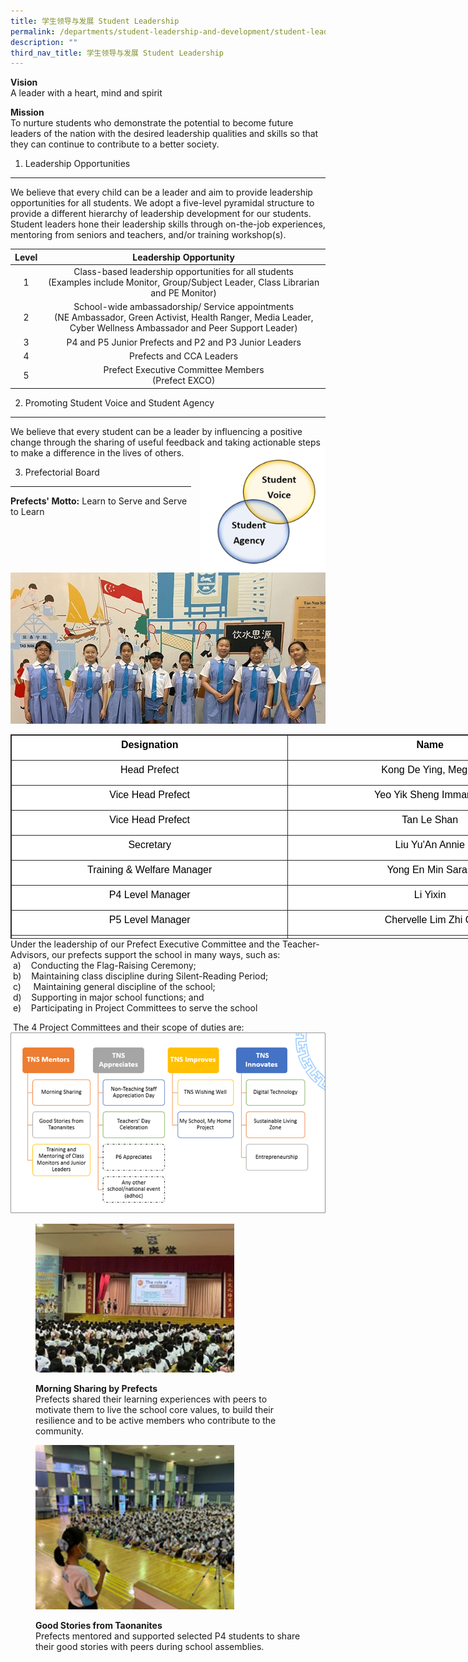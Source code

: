 ```yaml
---
title: 学生领导与发展 Student Leadership
permalink: /departments/student-leadership-and-development/student-leadership/
description: ""
third_nav_title: 学生领导与发展 Student Leadership
---
```

**Vision** <br>
A leader with a heart, mind and spirit

**Mission** <br>
To nurture students who demonstrate the potential to become future leaders of the nation with the desired leadership qualities and skills so that they can continue to contribute to a better society.

1) Leadership Opportunities
---------------------------

We believe that every child can be a leader and aim to provide leadership opportunities for all students. We adopt a five-level pyramidal structure to provide a different hierarchy of leadership development for our students. Student leaders hone their leadership skills through on-the-job experiences, mentoring from seniors and teachers, and/or training workshop(s).

| Level |                                                                        Leadership Opportunity                                                                       |
|:-----:|:-------------------------------------------------------------------------------------------------------------------------------------------------------------------:|
|   1   |              Class-based leadership opportunities for all students<br>(Examples include Monitor, Group/Subject Leader, Class Librarian and PE Monitor)              |
|   2   | School-wide ambassadorship/ Service appointments<br>(NE Ambassador, Green Activist, Health Ranger, Media Leader, Cyber Wellness Ambassador and Peer Support Leader) |
|   3   |                                                        P4 and P5 Junior Prefects and P2 and P3 Junior Leaders                                                       |
|   4   |                                                                       Prefects and CCA Leaders                                                                      |
|   5   |                                                        Prefect Executive Committee Members<br>(Prefect EXCO)                                                        |

2) Promoting Student Voice and Student Agency
---------------------------------------------

We believe that every student can be a leader by influencing a positive change through the sharing of useful feedback and taking actionable steps to make a difference in the lives of others.<img src="/images/voice.png" style="width:200px;height:200px;margin-left:15px;" align = "right">

3) Prefectorial Board
---------------------
**Prefects' Motto:** Learn to Serve and Serve to Learn

![](/images/prefect1.jpeg)

<table class="iveo_table ives_tab_dark ive_eobj_center" align="left" width="507" style="margin: auto; outline: 0px; padding: 0px; clear: both; border: 1px solid rgb(42, 42, 42); border-spacing: 1px; border-collapse: collapse; color: rgb(0, 0, 0); font-family: Raleway, sans-serif; font-size: 16px; font-style: normal; font-variant-ligatures: normal; font-variant-caps: normal; font-weight: 400; letter-spacing: normal; orphans: 2; text-align: left; text-transform: none; white-space: normal; widows: 2; word-spacing: 0px; -webkit-text-stroke-width: 0px; background-color: rgb(255, 255, 255); text-decoration-thickness: initial; text-decoration-style: initial; text-decoration-color: initial; width: 900px; height: 327px;"><tbody class="" style="margin: 0px; outline: 0px; padding: 0px;"><tr class="" style="margin: 0px; outline: 0px; padding: 0px;"><td width="243" nowrap="" class="" style="margin: 0px; outline: 0px; padding: 2px; text-align: center; border: 1px solid rgb(42, 42, 42); width: 442px;"><p class="" style="margin: 0px 0px 10px; outline: 0px; padding: 0px; line-height: 25px; color: rgb(0, 0, 0); font-family: Raleway, sans-serif; font-size: 16px; font-weight: normal;"><b class="" style="margin: 0px; outline: 0px; padding: 0px;">Designation</b></p></td><td width="263" nowrap="" class="" style="margin: 0px; outline: 0px; padding: 2px; text-align: center; border: 1px solid rgb(42, 42, 42); width: 457px;"><p class="" style="margin: 0px 0px 10px; outline: 0px; padding: 0px; line-height: 25px; color: rgb(0, 0, 0); font-family: Raleway, sans-serif; font-size: 16px; font-weight: normal;"><b class="" style="margin: 0px; outline: 0px; padding: 0px;">Name</b></p></td></tr><tr class="" style="margin: 0px; outline: 0px; padding: 0px;"><td width="243" nowrap="" class="" style="margin: 0px; outline: 0px; padding: 2px; text-align: center; border: 1px solid rgb(42, 42, 42);"><p class="" style="margin: 0px 0px 10px; outline: 0px; padding: 0px; line-height: 25px; color: rgb(0, 0, 0); font-family: Raleway, sans-serif; font-size: 16px; font-weight: normal;">Head Prefect</p></td><td width="263" class="" style="margin: 0px; outline: 0px; padding: 2px; text-align: center; border: 1px solid rgb(42, 42, 42);"><p class="" style="margin: 0px 0px 10px; outline: 0px; padding: 0px; line-height: 25px; color: rgb(0, 0, 0); font-family: Raleway, sans-serif; font-size: 16px; font-weight: normal;">Kong De Ying, Megan</p></td></tr><tr class="" style="margin: 0px; outline: 0px; padding: 0px;"><td width="243" nowrap="" class="" style="margin: 0px; outline: 0px; padding: 2px; text-align: center; border: 1px solid rgb(42, 42, 42);"><p class="" style="margin: 0px 0px 10px; outline: 0px; padding: 0px; line-height: 25px; color: rgb(0, 0, 0); font-family: Raleway, sans-serif; font-size: 16px; font-weight: normal;">Vice Head Prefect</p></td><td width="263" class="" style="margin: 0px; outline: 0px; padding: 2px; text-align: center; border: 1px solid rgb(42, 42, 42);"><p class="" style="margin: 0px 0px 10px; outline: 0px; padding: 0px; line-height: 25px; color: rgb(0, 0, 0); font-family: Raleway, sans-serif; font-size: 16px; font-weight: normal;">Yeo Yik Sheng Immanuel</p></td></tr><tr class="" style="margin: 0px; outline: 0px; padding: 0px;"><td width="243" nowrap="" class="" style="margin: 0px; outline: 0px; padding: 2px; text-align: center; border: 1px solid rgb(42, 42, 42);"><p class="" style="margin: 0px 0px 10px; outline: 0px; padding: 0px; line-height: 25px; color: rgb(0, 0, 0); font-family: Raleway, sans-serif; font-size: 16px; font-weight: normal;">Vice Head Prefect</p></td><td width="263" class="" style="margin: 0px; outline: 0px; padding: 2px; text-align: center; border: 1px solid rgb(42, 42, 42);"><p class="" style="margin: 0px 0px 10px; outline: 0px; padding: 0px; line-height: 25px; color: rgb(0, 0, 0); font-family: Raleway, sans-serif; font-size: 16px; font-weight: normal;">Tan Le Shan</p></td></tr><tr class="" style="margin: 0px; outline: 0px; padding: 0px;"><td width="243" nowrap="" class="" style="margin: 0px; outline: 0px; padding: 2px; text-align: center; border: 1px solid rgb(42, 42, 42);"><p class="" style="margin: 0px 0px 10px; outline: 0px; padding: 0px; line-height: 25px; color: rgb(0, 0, 0); font-family: Raleway, sans-serif; font-size: 16px; font-weight: normal;">Secretary</p></td><td width="263" class="" style="margin: 0px; outline: 0px; padding: 2px; text-align: center; border: 1px solid rgb(42, 42, 42);"><p class="" style="margin: 0px 0px 10px; outline: 0px; padding: 0px; line-height: 25px; color: rgb(0, 0, 0); font-family: Raleway, sans-serif; font-size: 16px; font-weight: normal;">Liu Yu'An Annie</p></td></tr><tr class="" style="margin: 0px; outline: 0px; padding: 0px;"><td width="243" nowrap="" class="" style="margin: 0px; outline: 0px; padding: 2px; text-align: center; border: 1px solid rgb(42, 42, 42);"><p class="" style="margin: 0px 0px 10px; outline: 0px; padding: 0px; line-height: 25px; color: rgb(0, 0, 0); font-family: Raleway, sans-serif; font-size: 16px; font-weight: normal;">Training &amp; Welfare Manager</p></td><td width="263" class="" style="margin: 0px; outline: 0px; padding: 2px; text-align: center; border: 1px solid rgb(42, 42, 42);"><p class="" style="margin: 0px 0px 10px; outline: 0px; padding: 0px; line-height: 25px; color: rgb(0, 0, 0); font-family: Raleway, sans-serif; font-size: 16px; font-weight: normal;">Yong En Min Sarah</p></td></tr><tr class="" style="margin: 0px; outline: 0px; padding: 0px;"><td width="243" nowrap="" class="" style="margin: 0px; outline: 0px; padding: 2px; text-align: center; border: 1px solid rgb(42, 42, 42);"><p class="" style="margin: 0px 0px 10px; outline: 0px; padding: 0px; line-height: 25px; color: rgb(0, 0, 0); font-family: Raleway, sans-serif; font-size: 16px; font-weight: normal;">P4 Level Manager</p></td><td width="263" class="" style="margin: 0px; outline: 0px; padding: 2px; text-align: center; border: 1px solid rgb(42, 42, 42);"><p class="" style="margin: 0px 0px 10px; outline: 0px; padding: 0px; line-height: 25px; color: rgb(0, 0, 0); font-family: Raleway, sans-serif; font-size: 16px; font-weight: normal;">Li Yixin</p></td></tr><tr class="" style="margin: 0px; outline: 0px; padding: 0px;"><td width="243" nowrap="" class="" style="margin: 0px; outline: 0px; padding: 2px; text-align: center; border: 1px solid rgb(42, 42, 42);"><p class="" style="margin: 0px 0px 10px; outline: 0px; padding: 0px; line-height: 25px; color: rgb(0, 0, 0); font-family: Raleway, sans-serif; font-size: 16px; font-weight: normal;">P5 Level Manager</p></td><td width="263" class="" style="margin: 0px; outline: 0px; padding: 2px; text-align: center; border: 1px solid rgb(42, 42, 42);"><p class="" style="margin: 0px 0px 10px; outline: 0px; padding: 0px; line-height: 25px; color: rgb(0, 0, 0); font-family: Raleway, sans-serif; font-size: 16px; font-weight: normal;">Chervelle Lim Zhi Qi</p></td></tr><tr class="" style="margin: 0px; outline: 0px; padding: 0px;"><td width="243" nowrap="" class="" style="margin: 0px; outline: 0px; padding: 2px; text-align: center; border: 1px solid rgb(42, 42, 42);"><p class="" style="margin: 0px 0px 10px; outline: 0px; padding: 0px; line-height: 25px; color: rgb(0, 0, 0); font-family: Raleway, sans-serif; font-size: 16px; font-weight: normal;">P6 Level Manager</p></td><td width="263" class="" style="margin: 0px; outline: 0px; padding: 2px; text-align: center; border: 1px solid rgb(42, 42, 42);"><p class="" style="margin: 0px 0px 10px; outline: 0px; padding: 0px; line-height: 25px; color: rgb(0, 0, 0); font-family: Raleway, sans-serif; font-size: 16px; font-weight: normal;">Chua Jing Xi</p></td></tr></tbody></table>

Under the leadership of our Prefect Executive Committee and the Teacher-Advisors, our prefects support the school in many ways, such as:  
 a)    Conducting the Flag-Raising Ceremony;  
 b)    Maintaining class discipline during Silent-Reading Period;  
 c)     Maintaining general discipline of the school;  
 d)    Supporting in major school functions; and  
 e)    Participating in Project Committees to serve the school
 
  The 4 Project Committees and their scope of duties are:
	![](/images/prefect2.png)
	
<figure><img src="/images/prefect3.jpeg" style="width:75%"><figcaption>
	
**Morning Sharing by Prefects**<br>
Prefects shared their learning experiences with peers to motivate them to live the school core values, to build their resilience and to be active members who contribute to the community.

</figcaption></figure>

<figure><img src="/images/prefect4.png" style="width:75%"><figcaption>
	
**Good Stories from Taonanites**<br>
Prefects mentored and supported selected P4 students to share their good stories with peers during school assemblies.


</figcaption></figure>